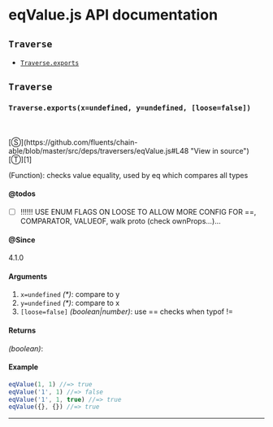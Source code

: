 # eqValue.js API documentation

<!-- div class="toc-container" -->

<!-- div -->

## `Traverse`
* <a href="#Traverse-prototype-exports"  data-meta="exports x undefined y undefined loose false"  data-call="exports x undefined y undefined loose false"  data-category="Methods"  data-description="Function checks value equality used by eq which compares all types"  data-name="exports"  data-member="Traverse"  data-todos="USE ENUM FLAGS ON LOOSE TO ALLOW MORE CONFIG FOR COMPARATOR VALUEOF walk proto check ownProps"  data-all="meta exports x undefined y undefined loose false call exports x undefined y undefined loose false category Methods description Function checks value equality used by eq which compares all types name exports member Traverse see notes todos USE ENUM FLAGS ON LOOSE TO ALLOW MORE CONFIG FOR COMPARATOR VALUEOF walk proto check ownProps n klassProps" >`Traverse.exports`</a>

<!-- /div -->

<!-- /div -->

<!-- div class="doc-container" -->

<!-- div -->

## `Traverse`

<!-- div -->

<h3 id="Traverse-prototype-exports" data-member="Traverse" data-category="Methods" data-name="exports"><code>Traverse.exports(x=undefined, y=undefined, [loose=false])</code></h3>
<br>
<br>
[&#x24C8;](https://github.com/fluents/chain-able/blob/master/src/deps/traversers/eqValue.js#L48 "View in source") [&#x24C9;][1]

(Function): checks value equality, used by eq which compares all types


#### @todos 

- [ ] !!!!!! USE ENUM FLAGS ON LOOSE TO ALLOW MORE CONFIG FOR ==, COMPARATOR, VALUEOF, walk proto (check ownProps...)...
 

#### @Since
4.1.0

#### Arguments
1. `x=undefined` *(&#42;)*: compare to y
2. `y=undefined` *(&#42;)*: compare to x
3. `[loose=false]` *(boolean|number)*: use == checks when typof !=

#### Returns
*(boolean)*:

#### Example
```js
eqValue(1, 1) //=> true
eqValue('1', 1) //=> false
eqValue('1', 1, true) //=> true
eqValue({}, {}) //=> true

```
---

<!-- /div -->

<!-- /div -->

<!-- /div -->

 [1]: #traverse "Jump back to the TOC."
